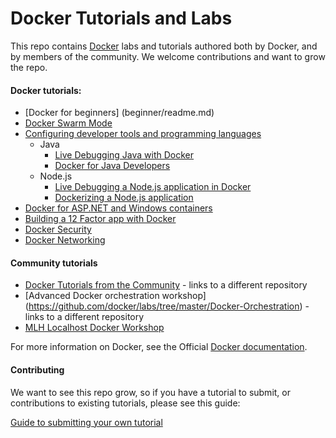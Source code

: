 # Docker Tutorials and Labs

This repo contains [Docker](https://docker.com) labs and tutorials authored both by Docker, and by members of the community. We welcome contributions and want to grow the repo.

#### Docker tutorials:
* [Docker for beginners] (beginner/readme.md)
* [Docker Swarm Mode](swarm-mode/README.md)
* [Configuring developer tools and programming languages](developer-tools/README.md)
  * Java
    * [Live Debugging Java with Docker](developer-tools/java-debugging)
    * [Docker for Java Developers](developer-tools/java/)
  * Node.js
    * [Live Debugging a Node.js application in Docker](developer-tools/nodejs-debugging)
    * [Dockerizing a Node.js application](developer-tools/nodejs/porting/)
* [Docker for ASP.NET and Windows containers](windows/readme.md)
* [Building a 12 Factor app with Docker](12factor/README.md)
* [Docker Security](security/README.md)
* [Docker Networking](networking/)


#### Community tutorials
* [Docker Tutorials from the Community](https://github.com/docker/community/tree/master/Docker-Meetup-Content) - links to a different repository
* [Advanced Docker orchestration workshop] (https://github.com/docker/labs/tree/master/Docker-Orchestration) - links to a different repository
* [MLH Localhost Docker Workshop](mlh-localhost/readme.md)

For more information on Docker, see the Official [Docker documentation](https://docs.docker.com).

#### Contributing

We want to see this repo grow, so if you have a tutorial to submit, or contributions to existing tutorials, please see this guide:

[Guide to submitting your own tutorial](contribute.md)


